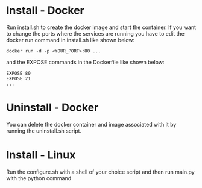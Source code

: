 # Install - Docker
Run install.sh to create the docker image and start the container. If you want to change the ports where the services
are running you have to edit the docker run command in install.sh like shown below:

```console
docker run -d -p <YOUR_PORT>:80 ... 
```

and the EXPOSE commands in the Dockerfile like shown below:

```console
EXPOSE 80
EXPOSE 21
...
```

# Uninstall - Docker

You can delete the docker container and image associated with it by running the uninstall.sh script.

# Install - Linux
Run the configure.sh with a shell of your choice script and then run main.py with the python command